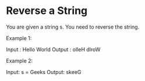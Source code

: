 # Reverse a String

You are given a string s. You need to reverse the string.

Example 1:

Input : Hello World
Output : olleH dlroW

Example 2:

Input:
s = Geeks
Output: skeeG
